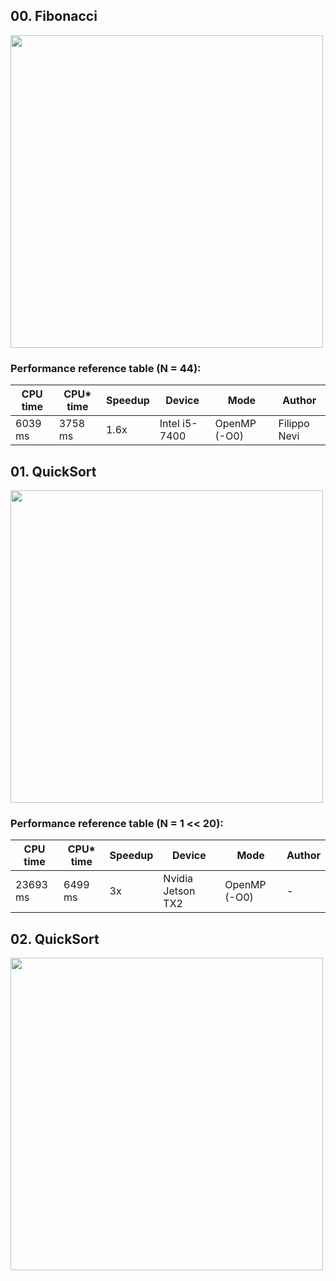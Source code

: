 ## 00. Fibonacci

<img src="https://github.com/PARCO-LAB/Advanced-Computer-Architectures/blob/main/figures/l6_00.jpg" width="500" height=auto> 

### Performance reference table (N = 44):

CPU time   | CPU* time | Speedup  | Device             | Mode         | Author
-----------| --------  | -------- | ------------------ | -----------  |------
6039 ms    | 3758 ms   | 1.6x     | Intel i5-7400      | OpenMP (-O0) | Filippo Nevi

## 01. QuickSort

<img src="https://github.com/PARCO-LAB/Advanced-Computer-Architectures/blob/main/figures/l6_01.jpg" width="500" height=auto> 

### Performance reference table (N = 1 << 20):

CPU time   | CPU* time | Speedup  | Device             | Mode  |Author
-----------| -------- | -------- | ------------------ | ----  |------
23693 ms   | 6499 ms    | 3x     | Nvidia Jetson TX2  | OpenMP (-O0) | -

## 02. QuickSort

<img src="https://github.com/PARCO-LAB/Advanced-Computer-Architectures/blob/main/figures/l6_02.jpg" width="500" height=auto> 

